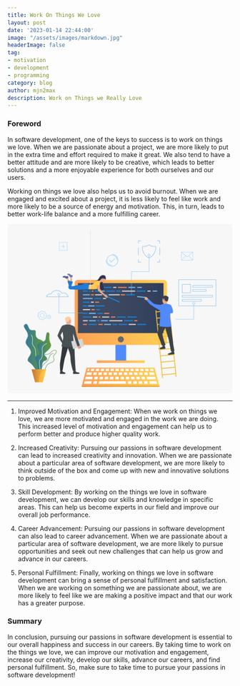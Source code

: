 ```yaml
---
title: Work On Things We Love
layout: post
date: '2023-01-14 22:44:00'
image: "/assets/images/markdown.jpg"
headerImage: false
tag:
- motivation
- development
- programming
category: blog
author: mjn2max
description: Work on Things we Really Love
---
```


### Foreword
In software development, one of the keys to success is to work on things we love. When we are passionate about a project, we are more likely to put in the extra time and effort required to make it great. We also tend to have a better attitude and are more likely to be creative, which leads to better solutions and a more enjoyable experience for both ourselves and our users.

Working on things we love also helps us to avoid burnout. When we are engaged and excited about a project, it is less likely to feel like work and more likely to be a source of energy and motivation. This, in turn, leads to better work-life balance and a more fulfilling career.

![Banner](../assets/blog/specialists-works.jpg)

---

1. Improved Motivation and Engagement: When we work on things we love, we are more motivated and engaged in the work we are doing. This increased level of motivation and engagement can help us to perform better and produce higher quality work.

2. Increased Creativity: Pursuing our passions in software development can lead to increased creativity and innovation. When we are passionate about a particular area of software development, we are more likely to think outside of the box and come up with new and innovative solutions to problems.

3. Skill Development: By working on the things we love in software development, we can develop our skills and knowledge in specific areas. This can help us become experts in our field and improve our overall job performance.

4. Career Advancement: Pursuing our passions in software development can also lead to career advancement. When we are passionate about a particular area of software development, we are more likely to pursue opportunities and seek out new challenges that can help us grow and advance in our careers.

5. Personal Fulfillment: Finally, working on things we love in software development can bring a sense of personal fulfillment and satisfaction. When we are working on something we are passionate about, we are more likely to feel like we are making a positive impact and that our work has a greater purpose.

### Summary
In conclusion, pursuing our passions in software development is essential to our overall happiness and success in our careers. By taking time to work on the things we love, we can improve our motivation and engagement, increase our creativity, develop our skills, advance our careers, and find personal fulfillment. So, make sure to take time to pursue your passions in software development!
